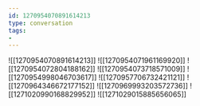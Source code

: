 ```yaml
---
id: 1270954070891614213
type: conversation
tags:
- 
---
```

![[1270954070891614213]]
![[1270954071961169920]]
![[1270954072804188162]]
![[1270954073718571009]]
![[1270954998046703617]]
![[1270957706732421121]]
![[1270964346672177152]]
![[1270969993203572736]]
![[1271020990168829952]]
![[1271029015885656065]]

